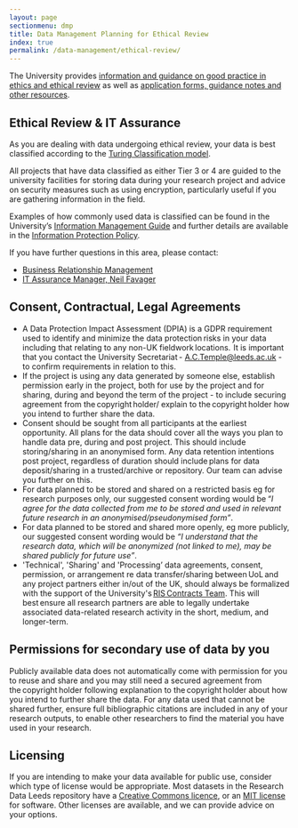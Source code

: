 ```yaml
---
layout: page
sectionmenu: dmp
title: Data Management Planning for Ethical Review
index: true
permalink: /data-management/ethical-review/
---
```


The University provides [information and guidance on good practice in ethics and ethical review](https://ris.leeds.ac.uk/research-ethics-and-integrity/ethics-and-ethical-review/) as well as [application forms, guidance notes and other resources](https://ris.leeds.ac.uk/research-ethics-and-integrity/university-ethical-review/).

##  Ethical Review & IT Assurance

As you are dealing with data undergoing ethical review, your data is best classified according to the [Turing Classification model](https://doi.org/10.6084/m9.figshare.11815224.v4).

All projects that have data classified as either Tier 3 or 4 are guided to the university facilities for storing data during your research project and advice on security measures such as using encryption, particularly useful if you are gathering information in the field.

Examples of how commonly used data is classified can be found in the University’s [Information Management Guide](https://dataprotection.leeds.ac.uk/wp-content/uploads/sites/48/2019/05/Information-Management-Guide.pdf) and further details are available in the [Information Protection Policy](https://leeds.service-now.com/it?id=kb_article&sys_id=6038bfbc0fae728089d7f55be1050e9d).

If you have further questions in this area, please contact:

* [Business Relationship Management](https://it.leeds.ac.uk/it/?id=kb_article&sys_id=1e7d25a5db7f130040b3789e3b9619c5)
* [IT Assurance Manager, Neil Favager](mailto:N.Favager@leeds.ac.uk)

## Consent, Contractual, Legal Agreements

* A Data Protection Impact Assessment (DPIA) is a GDPR requirement used to identify and minimize the data protection risks in your data including that relating to any non-UK fieldwork locations.  It is important that you contact the University Secretariat - [A.C.Temple@leeds.ac.uk](mailto:A.C.Temple@leeds.ac.uk) - to confirm requirements in relation to this.
* If the project is using any data generated by someone else, establish permission early in the project, both for use by the project and for sharing, during and beyond the term of the project - to include securing agreement from the copyright holder/ explain to the copyright holder how you intend to further share the data.
* Consent should be sought from all participants at the earliest opportunity. All plans for the data should cover all the ways you plan to handle data pre, during and post project. This should include storing/sharing in an anonymised form. Any data retention intentions post project, regardless of duration should include plans for data deposit/sharing in a trusted/archive or repository. Our team can advise you further on this.
* For data planned to be stored and shared on a restricted basis eg for research purposes only, our suggested consent wording would be _“I agree for the data collected from me to be stored and used in relevant future research in an anonymised/pseudonymised form”_.
* For data planned to be stored and shared more openly, eg more publicly, our suggested consent wording would be _“I understand that the research data, which will be anonymized (not linked to me), may be shared publicly for future use”_.
* 'Technical', 'Sharing' and 'Processing’ data agreements, consent, permission, or arrangement re data transfer/sharing between UoL and any project partners either in/out of the UK, should always be formalized with the support of the University's [RIS Contracts Team](http://ris.leeds.ac.uk/info/29/contracts_and_grant_t_and_cs/29/meet_the_legal_services_team). This will best ensure all research partners are able to legally undertake associated data-related research activity in the short, medium, and longer-term. 

## Permissions for secondary use of data by you

Publicly available data does not automatically come with permission for you to reuse and share and you may still need a secured agreement from the copyright holder following explanation to the copyright holder about how you intend to further share the data. For any data used that cannot be shared further, ensure full bibliographic citations are included in any of your research outputs, to enable other researchers to find the material you have used in your research. 

## Licensing

If you are intending to make your data available for public use, consider which type of license would be appropriate. Most datasets in the Research Data Leeds repository have a [Creative Commons licence](https://creativecommons.org/licenses/), or an [MIT license](https://opensource.org/licenses/MIT) for software. Other licenses are available, and we can provide advice on your options.